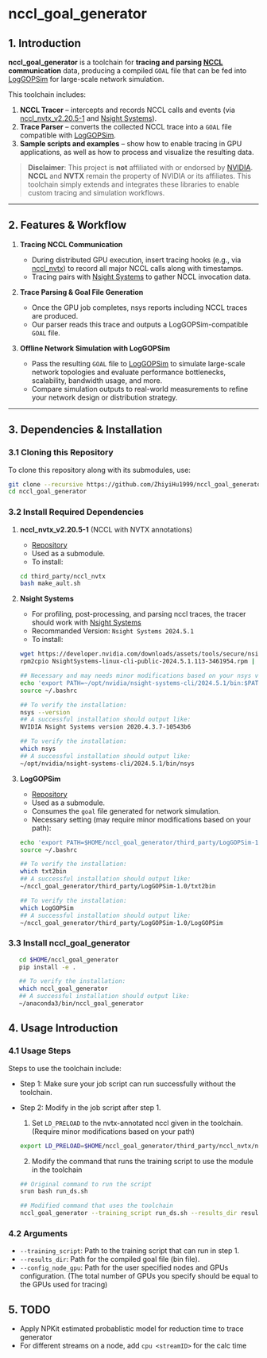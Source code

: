 # nccl_goal_generator

## 1. Introduction

**nccl_goal_generator** is a toolchain for **tracing and parsing [NCCL](https://github.com/NVIDIA/nccl) communication** data, producing a compiled `GOAL` file that can be fed into [LogGOPSim](https://github.com/spcl/LogGOPSim) for large-scale network simulation.

This toolchain includes:

1. **NCCL Tracer** – intercepts and records NCCL calls and events (via [nccl_nvtx_v2.20.5-1](https://github.com/ZhiyiHu1999/nccl_nvtx_v2.20.5-1) and [Nsight Systems](https://developer.nvidia.com/nsight-systems)).
2. **Trace Parser** – converts the collected NCCL trace into a `GOAL` file compatible with [LogGOPSim](https://github.com/spcl/LogGOPSim).
3. **Sample scripts and examples** – show how to enable tracing in GPU applications, as well as how to process and visualize the resulting data.

> **Disclaimer**: This project is **not** affiliated with or endorsed by [NVIDIA](https://www.nvidia.com/).
> **NCCL** and **NVTX** remain the property of NVIDIA or its affiliates.
> This toolchain simply extends and integrates these libraries to enable custom tracing and simulation workflows.

---

## 2. Features & Workflow

1. **Tracing NCCL Communication**

   - During distributed GPU execution, insert tracing hooks (e.g., via [nccl_nvtx](https://github.com/ZhiyiHu1999/nccl_nvtx_v2.20.5-1)) to record all major NCCL calls along with timestamps.
   - Tracing pairs with [Nsight Systems](https://developer.nvidia.com/nsight-systems) to gather NCCL invocation data.
2. **Trace Parsing & Goal File Generation**

   - Once the GPU job completes, nsys reports including NCCL traces are produced.
   - Our parser reads this trace and outputs a LogGOPSim-compatible `GOAL` file.
3. **Offline Network Simulation with LogGOPSim**

   - Pass the resulting `GOAL` file to [LogGOPSim](https://github.com/spcl/LogGOPSim) to simulate large-scale network topologies and evaluate performance bottlenecks, scalability, bandwidth usage, and more.
   - Compare simulation outputs to real-world measurements to refine your network design or distribution strategy.

---

## 3. Dependencies & Installation

### 3.1 Cloning this Repository

To clone this repository along with its submodules, use:

```bash
git clone --recursive https://github.com/ZhiyiHu1999/nccl_goal_generator
cd nccl_goal_generator
```

### 3.2 Install Required Dependencies

1. **nccl_nvtx_v2.20.5-1** (NCCL with  NVTX annotations)

   - [Repository](https://github.com/ZhiyiHu1999/nccl_nvtx_v2.20.5-1)
   - Used as a submodule.
   - To install:

   ```bash
   cd third_party/nccl_nvtx
   bash make_ault.sh
   ```
2. **Nsight Systems**

   - For profiling, post-processing, and parsing nccl traces, the tracer should work with [Nsight Systems](https://developer.nvidia.com/nsight-systems)
   - Recommanded Version: `Nsight Systems 2024.5.1`
   - To install:

   ```bash
   wget https://developer.nvidia.com/downloads/assets/tools/secure/nsight-systems/2024_5/NsightSystems-linux-cli-public-2024.5.1.113-3461954.rpm
   rpm2cpio NsightSystems-linux-cli-public-2024.5.1.113-3461954.rpm | cpio -idmv

   ## Necessary and may needs minor modifications based on your nsys version:
   echo 'export PATH=~/opt/nvidia/nsight-systems-cli/2024.5.1/bin:$PATH' >> ~/.bashrc
   source ~/.bashrc

   ## To verify the installation:
   nsys --version
   ## A successful installation should output like:
   NVIDIA Nsight Systems version 2020.4.3.7-10543b6

   ## To verify the installation:
   which nsys
   ## A successful installation should output like:
   ~/opt/nvidia/nsight-systems-cli/2024.5.1/bin/nsys
   ```
3. **LogGOPSim**

   - [Repository](https://github.com/spcl/LogGOPSim)
   - Used as a submodule.
   - Consumes the `goal` file generated for network simulation.
   - Necessary setting (may require minor modifications based on your path):

   ```bash
   echo 'export PATH=$HOME/nccl_goal_generator/third_party/LogGOPSim-1.1:$PATH' >> ~/.bashrc
   source ~/.bashrc

   ## To verify the installation:
   which txt2bin
   ## A successful installation should output like:
   ~/nccl_goal_generator/third_party/LogGOPSim-1.0/txt2bin

   ## To verify the installation:
   which LogGOPSim 
   ## A successful installation should output like:
   ~/nccl_goal_generator/third_party/LogGOPSim-1.0/LogGOPSim
   ```

### 3.3 Install nccl_goal_generator

```bash
   cd $HOME/nccl_goal_generator
   pip install -e .

   ## To verify the installation:
   which nccl_goal_generator 
   ## A successful installation should output like:
   ~/anaconda3/bin/nccl_goal_generator
```

## 4. Usage Introduction

### 4.1 Usage Steps

Steps to use the toolchain include:

- Step 1: Make sure your job script can run successfully without the toolchain.
- Step 2: Modify in the job script after step 1.

  1. Set `LD_PRELOAD` to the nvtx-annotated nccl given in the toolchain. (Require minor modifications based on your path)

  ```bash
  export LD_PRELOAD=$HOME/nccl_goal_generator/third_party/nccl_nvtx/nccl/build/lib/libnccl.so
  ```

  2. Modify the command that runs the training script to use the module in the toolchain

  ```bash
  ## Original command to run the script
  srun bash run_ds.sh

  ## Modified command that uses the toolchain
  nccl_goal_generator --training_script run_ds.sh --results_dir results --config_node_gpu node_gpu_config.yaml
  ```

### 4.2 Arguments

- `--training_script`: Path to the training script that can run in step 1.
- `--results_dir`: Path for the compiled goal file (bin file).
- `--config_node_gpu`: Path for the user specified nodes and GPUs configuration. (The total number of GPUs you specify should be equal to the GPUs used for tracing)

## 5. TODO

- Apply NPKit estimated probablistic model for reduction time to trace generator
- For different streams on a node, add `cpu <streamID>` for the calc time
